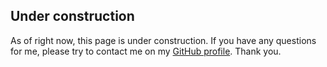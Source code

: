 ## Under construction

As of right now, this page is under construction. If you have any questions for me, please try to contact me on my [GitHub profile](https://github.com/tjhamlet). Thank you.